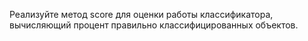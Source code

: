 Реализуйте метод score для оценки работы классификатора, вычисляющий процент правильно классифицированных объектов.